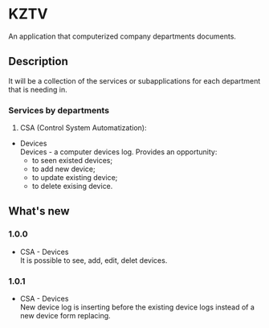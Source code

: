 # KZTV
An application that computerized company departments documents.

## Description
It will be a collection of the services or subapplications for each department that is needing in.
### Services by departments
1) CSA (Control System Automatization):
- Devices  
Devices - a computer devices log. Provides an opportunity:
    - to seen existed devices;
    - to add new device;
    - to update existing device;
    - to delete exising device.

## What's new
### 1.0.0
- CSA - Devices  
It is possible to see, add, edit, delet devices.
### 1.0.1
- CSA - Devices  
New device log is inserting before the existing device logs instead of a new device form replacing.
